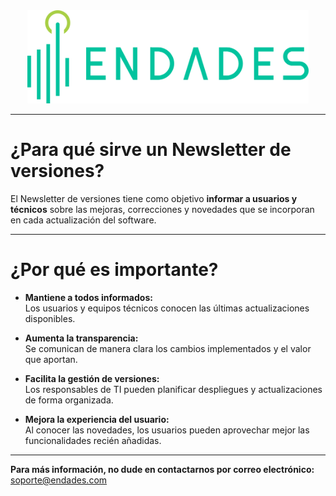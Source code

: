 
<!-- [![Endades](Imagenes/endades.png)](https://endades.com/) -->

<div style="display: flex; justify-content: center;">
  <a href="https://endades.com/">
    <img src="images/endades.png" alt="Endades" width="450" />
  </a>
</div>

---

# ¿Para qué sirve un Newsletter de versiones?

El Newsletter de versiones tiene como objetivo **informar a usuarios y técnicos** sobre las mejoras, correcciones y novedades que se incorporan en cada actualización del software.

---

# ¿Por qué es importante?

- **Mantiene a todos informados:**  
  Los usuarios y equipos técnicos conocen las últimas actualizaciones disponibles.

- **Aumenta la transparencia:**  
  Se comunican de manera clara los cambios implementados y el valor que aportan.

- **Facilita la gestión de versiones:**  
  Los responsables de TI pueden planificar despliegues y actualizaciones de forma organizada.

- **Mejora la experiencia del usuario:**  
  Al conocer las novedades, los usuarios pueden aprovechar mejor las funcionalidades recién añadidas.

---

**Para más información, no dude en contactarnos por correo electrónico:** 
[soporte@endades.com](mailto:soporte@endades.com)